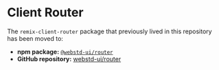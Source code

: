 # Client Router

The `remix-client-router` package that previously lived in this repository has been moved to:

-   **npm package:** [`@webstd-ui/router`](https://www.npmjs.com/package/@webstd-ui/router)
-   **GitHub repository:** [webstd-ui/router](https://github.com/webstd-ui/router)
